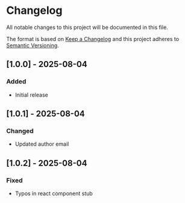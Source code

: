 # Changelog

All notable changes to this project will be documented in this file.

The format is based on [Keep a Changelog](http://keepachangelog.com/) and this project adheres to [Semantic Versioning](http://semver.org/).

## [1.0.0] - 2025-08-04

### Added

- Initial release

## [1.0.1] - 2025-08-04

### Changed

- Updated author email

## [1.0.2] - 2025-08-04

### Fixed

- Typos in react component stub

